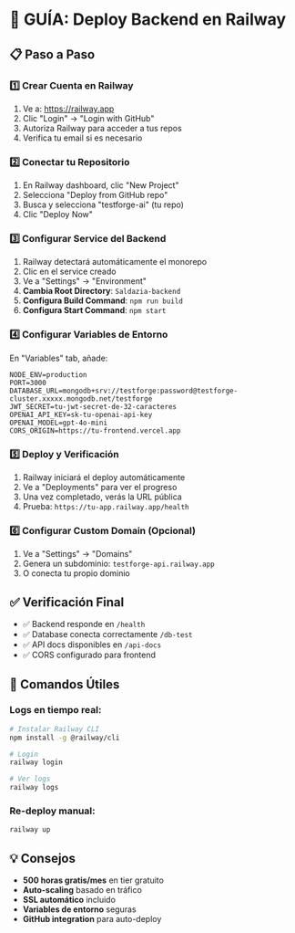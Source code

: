 # 🚀 GUÍA: Deploy Backend en Railway

## 📋 Paso a Paso

### 1️⃣ Crear Cuenta en Railway
1. Ve a: https://railway.app
2. Clic "Login" → "Login with GitHub"
3. Autoriza Railway para acceder a tus repos
4. Verifica tu email si es necesario

### 2️⃣ Conectar tu Repositorio
1. En Railway dashboard, clic "New Project"
2. Selecciona "Deploy from GitHub repo"
3. Busca y selecciona "testforge-ai" (tu repo)
4. Clic "Deploy Now"

### 3️⃣ Configurar Service del Backend
1. Railway detectará automáticamente el monorepo
2. Clic en el service creado
3. Ve a "Settings" → "Environment"
4. **Cambia Root Directory**: `Saldazia-backend`
5. **Configura Build Command**: `npm run build`
6. **Configura Start Command**: `npm start`

### 4️⃣ Configurar Variables de Entorno
En "Variables" tab, añade:

```env
NODE_ENV=production
PORT=3000
DATABASE_URL=mongodb+srv://testforge:password@testforge-cluster.xxxxx.mongodb.net/testforge
JWT_SECRET=tu-jwt-secret-de-32-caracteres
OPENAI_API_KEY=sk-tu-openai-api-key
OPENAI_MODEL=gpt-4o-mini
CORS_ORIGIN=https://tu-frontend.vercel.app
```

### 5️⃣ Deploy y Verificación
1. Railway iniciará el deploy automáticamente
2. Ve a "Deployments" para ver el progreso
3. Una vez completado, verás la URL pública
4. Prueba: `https://tu-app.railway.app/health`

### 6️⃣ Configurar Custom Domain (Opcional)
1. Ve a "Settings" → "Domains"
2. Genera un subdominio: `testforge-api.railway.app`
3. O conecta tu propio dominio

## ✅ Verificación Final
- ✅ Backend responde en `/health`
- ✅ Database conecta correctamente `/db-test`
- ✅ API docs disponibles en `/api-docs`
- ✅ CORS configurado para frontend

## 🔧 Comandos Útiles

### Logs en tiempo real:
```bash
# Instalar Railway CLI
npm install -g @railway/cli

# Login
railway login

# Ver logs
railway logs
```

### Re-deploy manual:
```bash
railway up
```

## 💡 Consejos
- **500 horas gratis/mes** en tier gratuito
- **Auto-scaling** basado en tráfico
- **SSL automático** incluido
- **Variables de entorno** seguras
- **GitHub integration** para auto-deploy